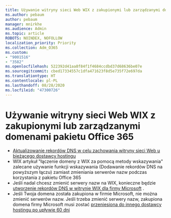 ```yaml
---
title: Używanie witryny sieci Web WIX z zakupionymi lub zarządzanymi domenami pakietu Office 365
ms.author: pebaum
author: pebaum
manager: mnirkhe
ms.audience: Admin
ms.topic: article
ROBOTS: NOINDEX, NOFOLLOW
localization_priority: Priority
ms.collection: Adm_O365
ms.custom:
- "9001516"
- "3582"
ms.openlocfilehash: 522392d41aa8f84f1f4684ccdbd37d68636be07e
ms.sourcegitcommit: cbed17334557c1dfa471623f8d5e735f72e697da
ms.translationtype: HT
ms.contentlocale: pl-PL
ms.lasthandoff: 08/28/2020
ms.locfileid: "47300726"
---
```

# <a name="using-wix-website-with-office-365-purchased-or-managed-domains"></a>Używanie witryny sieci Web WIX z zakupionymi lub zarządzanymi domenami pakietu Office 365

- [Aktualizowanie rekordów DNS w celu zachowania witryny sieci Web u bieżącego dostawcy hostingu](https://docs.microsoft.com/microsoft-365/admin/dns/update-dns-records-to-retain-current-hosting-provider)
- WIX artykuł "łączenie domeny z WIX za pomocą metody wskazywania" zalecane używanie funkcji wskazywania (Dodawanie rekordów DNS na powyższym łączu) zamiast zmieniania serwerów nazw podczas korzystania z pakietu Office 365
- Jeśli nadal chcesz zmienić serwery nazw na WIX, konieczne będzie [utworzenie rekordów DNS w witrynie WIX dla firmy Microsoft](https://docs.microsoft.com/microsoft-365/admin/dns/create-dns-records-at-wix?view=o365-worldwide) .
- Jeśli Twoja domena została zakupiona w firmie Microsoft, nie można zmienić serwerów nazw. Jeśli trzeba zmienić serwery nazw, zakupiona domena firmy Microsoft musi zostać  [przeniesiona do innego dostawcy hostingu po upływie 60 dni](https://docs.microsoft.com/microsoft-365/admin/get-help-with-domains/transfer-a-domain-from-microsoft-to-another-host)